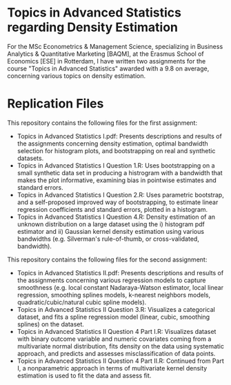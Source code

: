 # Topics in Advanced Statistics regarding Density Estimation

For the MSc Econometrics & Management Science, specializing in Business Analytics & Quantitative Marketing [BAQM], at the Erasmus School of Economics [ESE] in Rotterdam, I have written two assignments for the course "Topics in Advanced Statistics" awarded with a 9.8 on average, concerning various topics on density estimation.

# Replication Files

This repository contains the following files for the first assignment:
- Topics in Advanced Statistics I.pdf: Presents descriptions and results of the assignments concerning density estimation, optimal bandwidth selection for histogram plots, and bootstrapping on real and synthetic datasets.
- Topics in Advanced Statistics I Question 1.R: Uses bootstrapping on a small synthetic data set in producing a histrogram with a bandwidth that makes the plot informative, examining bias in pointwise estimates and standard errors.
- Topics in Advanced Statistics I Question 2.R: Uses parametric bootstrap, and a self-proposed improved way of bootstrapping, to estimate linear regression coefficients and standard errors, plotted in a histogram.
- Topics in Advanced Statistics I Question 4.R: Density estimation of an unknown distribution on a large dataset using the i) histogram pdf estimator and ii) Gaussian kernel density estimation using various bandwidths (e.g. Silverman's rule-of-thumb, or cross-validated, bandwidth).

This repository contains the following files for the second assignment:
- Topics in Advanced Statistics II.pdf: Presents descriptions and results of the assignments concerning various regression models to capture smoothness (e.g. local constant Nadaraya-Watson estimator, local linear regression, smoothing splines models, k-nearest neighbors models, quadratic/cubic/natural cubic spline models).
- Topics in Advanced Statistics II Question 3.R: Visualizes a categorical dataset, and fits a spline regression model (linear, cubic, smoothing splines) on the dataset.
- Topics in Advanced Statistics II Question 4 Part I.R: Visualizes dataset with binary outcome variable and numeric covariates coming from a multivariate normal distribution, fits density on the data using systematic approach, and predicts and assesses misclassification of data points.
- Topics in Advanced Statistics II Question 4 Part II.R: Continued from Part I, a nonparametric approach in terms of multivariate kernel density estimation is used to fit the data and assess fit.
